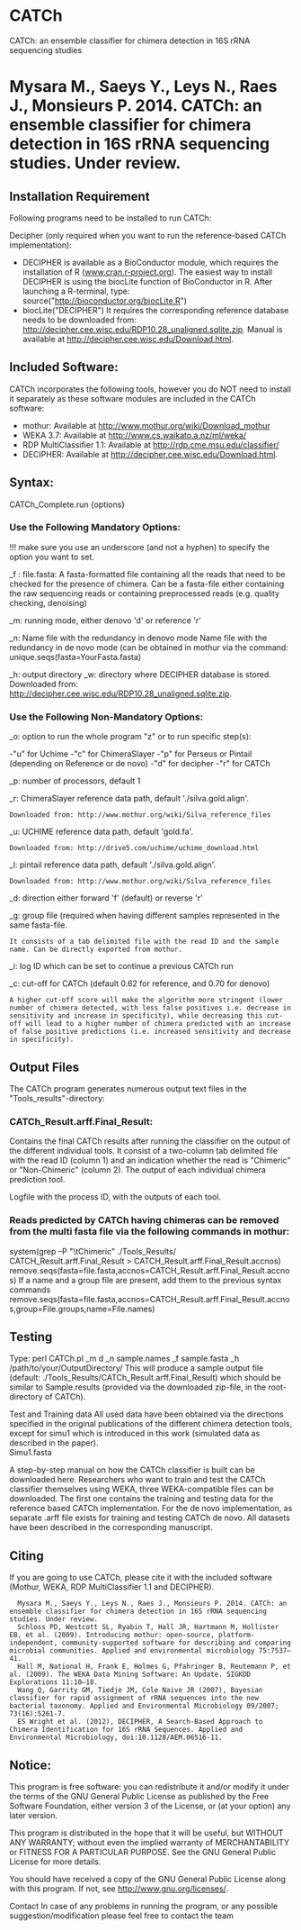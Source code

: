 #	CATCh

CATCh: an ensemble classifier for chimera detection in 16S rRNA sequencing studies
#       Mysara M., Saeys Y., Leys N., Raes J., Monsieurs P. 2014. CATCh: an ensemble classifier for chimera detection in 16S rRNA sequencing studies. Under review.

## Installation Requirement
Following programs need to be installed to run CATCh:

Decipher (only required when you want to run the reference-based CATCh implementation):
- DECIPHER is available as a BioConductor module, which requires the installation of R (www.cran.r-project.org). The easiest way to install DECIPHER is using the biocLite function of BioConductor in R. After launching a R-terminal, type: source("http://bioconductor.org/biocLite.R")
- biocLite("DECIPHER")
It requires the corresponding reference database needs to be downloaded from: http://decipher.cee.wisc.edu/RDP10.28_unaligned.sqlite.zip. Manual is available at http://decipher.cee.wisc.edu/Download.html.

## Included Software:
CATCh incorporates the following tools, however you do NOT need to install it separately as these software modules are included in the CATCh software:

- mothur: Available at http://www.mothur.org/wiki/Download_mothur
- WEKA 3.7: Available at http://www.cs.waikato.a.nz/ml/weka/
- RDP MultiClassifier 1.1: Available at http://rdp.cme.msu.edu/classifier/
- DECIPHER: Available at http://decipher.cee.wisc.edu/Download.html.

## Syntax:
CATCh_Complete.run {options}

### Use the Following Mandatory Options:

!!! make sure you use an underscore (and not a hyphen) to specify the option you want to set.

_f :	file.fasta: 
A fasta-formatted file containing all the reads that need to be checked for the presence of chimera. Can be a fasta-file either containing the raw sequencing reads or containing preprocessed reads (e.g. quality checking, denoising)

_m:	running mode, either denovo 'd' or reference 'r'

_n:	Name file with the redundancy in denovo mode
Name file with the redundancy in de novo mode (can be obtained in mothur via the command: unique.seqs(fasta=YourFasta.fasta)

_h:	output directory
_w:	directory where DECIPHER database is stored.
Downloaded from: http://decipher.cee.wisc.edu/RDP10.28_unaligned.sqlite.zip.


### Use the Following Non-Mandatory Options:

_o:	option to run the whole program "z" or to run specific step(s):

-"u" for Uchime
-"c" for ChimeraSlayer
-"p" for Perseus or Pintail (depending on Reference or de novo)
-"d" for decipher
-"r" for CATCh

_p:	number of processors, default 1

_r:	ChimeraSlayer reference data path, default './silva.gold.align'.


    Downloaded from: http://www.mothur.org/wiki/Silva_reference_files

_u:	UCHIME reference data path, default 'gold.fa'.


    Downloaded from: http://drive5.com/uchime/uchime_download.html

_l:	pintail reference data path, default './silva.gold.align'.


    Downloaded from: http://www.mothur.org/wiki/Silva_reference_files

_d:	direction either forward 'f' (default) or reverse 'r'

_g:	group file (required when having different samples represented in the same fasta-file.


    It consists of a tab delimited file with the read ID and the sample name. Can be directly exported from mothur.

_i:	log ID which can be set to continue a previous CATCh run

_c:	cut-off for CATCh (default 0.62 for reference, and 0.70 for denovo)


    A higher cut-off score will make the algorithm more stringent (lower number of chimera detected, with less false positives i.e. decrease in sensitivity and increase in specificity), while decreasing this cut-off will lead to a higher number of chimera predicted with an increase of false positive predictions (i.e. increased sensitivity and decrease in specificity).

## Output Files
The CATCh program generates numerous output text files in the "Tools_results"-directory:

### CATCh_Result.arff.Final_Result: 
Contains the final CATCh results after running the classifier on the output of the different individual tools. It consist of a two-column tab delimited file with the read ID (column 1) and an indication whether the read is "Chimeric" or "Non-Chimeric" (column 2). 
The output of each individual chimera prediction tool.

Logfile with the process ID, with the outputs of each tool.

### Reads predicted by CATCh having chimeras can be removed from the multi fasta file via the following commands in mothur:
system(grep –P "\tChimeric" ./Tools_Results/ CATCH_Result.arff.Final_Result > CATCH_Result.arff.Final_Result.accnos)
remove.seqs(fasta=file.fasta,accnos=CATCH_Result.arff.Final_Result.accnos)
If a name and a group file are present, add them to the previous syntax commands remove.seqs(fasta=file.fasta,accnos=CATCH_Result.arff.Final_Result.accnos,group=File.groups,name=File.names)
## Testing
Type:
perl CATCh.pl _m d _n sample.names _f sample.fasta _h /path/to/your/OutputDirectory/ 
This will produce a sample output file (default: ./Tools_Results/CATCh_Result.arff.Final_Result) which should be similar to Sample.results (provided via the downloaded zip-file, in the root-directory of CATCh).

Test and Training data
All used data have been obtained via the directions specified in the original publications of the different chimera detection tools, except for simu1 which is introduced in this work (simulated data as described in the paper).  
Simu1.fasta

A step-by-step manual on how the CATCh classifier is built can be downloaded here. Researchers who want to train and test the CATCh classifier themselves using WEKA, three WEKA-compatible files can be downloaded. The first one contains the training and testing data for the reference based CATCh implementation.  For the de novo implementation, as separate .arff file exists for training and testing CATCh de novo. All datasets have been described in the corresponding manuscript.

## Citing
If you are going to use CATCh, please cite it with the included software (Mothur, WEKA, RDP MultiClassifier 1.1 and DECIPHER).

      Mysara M., Saeys Y., Leys N., Raes J., Monsieurs P. 2014. CATCh: an ensemble classifier for chimera detection in 16S rRNA sequencing studies. Under review.
      Schloss PD, Westcott SL, Ryabin T, Hall JR, Hartmann M, Hollister EB, et al. (2009). Introducing mothur: open-source, platform-independent, community-supported software for describing and comparing microbial communities. Applied and environmental microbiology 75:7537–41.
      Hall M, National H, Frank E, Holmes G, Pfahringer B, Reutemann P, et al. (2009). The WEKA Data Mining Software: An Update. SIGKDD Explorations 11:10–18.
      Wang Q, Garrity GM, Tiedje JM, Cole Naive JR (2007), Bayesian classifier for rapid assignment of rRNA sequences into the new bacterial taxonomy. Applied and Environmental Microbiology 09/2007; 73(16):5261-7.
      ES Wright et al. (2012), DECIPHER, A Search-Based Approach to Chimera Identification for 16S rRNA Sequences. Applied and Environmental Microbiology, doi:10.1128/AEM.06516-11.

## Notice:
This program is free software: you can redistribute it and/or modify it under the terms of the GNU General Public License as published by the Free Software Foundation, either version 3 of the License, or (at your option) any later version.

This program is distributed in the hope that it will be useful, but WITHOUT ANY WARRANTY; without even the implied warranty of MERCHANTABILITY or FITNESS FOR A PARTICULAR PURPOSE.  See the GNU General Public License for more details.

You should have received a copy of the GNU General Public License along with this program.  If not, see <http://www.gnu.org/licenses/>.

Contact
In case of any problems in running the program, or any possible suggestion/modification please feel free to contact the team
